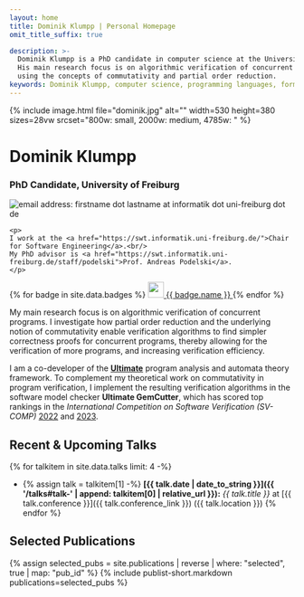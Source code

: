 ```yaml
---
layout: home
title: Dominik Klumpp | Personal Homepage
omit_title_suffix: true

description: >-
  Dominik Klumpp is a PhD candidate in computer science at the University of Freiburg, Germany.
  His main research focus is on algorithmic verification of concurrent programs,
  using the concepts of commutativity and partial order reduction.
keywords: Dominik Klumpp, computer science, programming languages, formal methods, verification, commutativity, partial order reduction
---
```


<div id="banner">
  {% include image.html file="dominik.jpg" alt="" width=530 height=380 sizes=28vw srcset="800w: small, 2000w: medium, 4785w: " %}
  <div id="main-info">
    <h1>Dominik Klumpp</h1>
    <h3>PhD Candidate, University of Freiburg</h3>
    <img alt="email address: firstname dot lastname at informatik dot uni-freiburg dot de" class="mail" src="{{ '/images/mail.png' | relative_url }}" />
    
    <p>
    I work at the <a href="https://swt.informatik.uni-freiburg.de/">Chair for Software Engineering</a>.<br/>
    My PhD advisor is <a href="https://swt.informatik.uni-freiburg.de/staff/podelski">Prof. Andreas Podelski</a>.
    </p>
  </div>
  <script type="application/ld+json">
{
  "@context": "http://schema.org/",
  "@type": "Person",

  "name": "Dominik Klumpp",
  "image": "https://dominik-klumpp.net/images/dominik.jpg",
  "jobTitle": "PhD candidate",
  "url": "https://dominik-klumpp.net",

  "affiliation" : {
    "@type": "CollegeOrUniversity",
    "@id": "https://uni-freiburg.de/",
    "name": "University of Freiburg",
    "address": "Germany"
  },
  "worksFor": {
    "@type": "ResearchOrganization",
    "name": "Chair for Software Engineering",
    "url": "https://swt.informatik.uni-freiburg.de/",
    "parentOrganization": { "@id": "https://uni-freiburg.de/" }
  },
  "colleague": {
    "@type": "Person",
    "familyName": "Podelski",
    "givenName": "Andreas",
    "jobTitle": "Professor",
    "url": "https://swt.informatik.uni-freiburg.de/staff/podelski"
  }
}
  </script>
</div>
<div id="badges">
{% for badge in site.data.badges %}
  <a class="badge" target="_blank" href="{{ badge.link }}" title="{{ badge.name }}">
    <img src="{{ '/images/' | append: badge.icon | relative_url }}" width="28" height="28" alt="" />
    <span class="badge-label">{{ badge.name }}</span>
  </a>
{% endfor %}
</div>

My main research focus is on algorithmic verification of concurrent programs.
I investigate how <span class="highlight">partial order reduction</span>
and the underlying notion of <span class="highlight">commutativity</span>
enable verification algorithms to find simpler correctness proofs for concurrent programs,
thereby allowing for the verification of more programs,
and increasing verification efficiency.

I am a co-developer of the [**Ultimate**](https://ultimate.informatik.uni-freiburg.de/) program analysis and automata theory framework.
To complement my theoretical work on commutativity in program verification, I implement the resulting verification algorithms in the software model checker **Ultimate GemCutter**,
which has scored top rankings in the _International Competition on Software Verification (SV-COMP)_ [2022](https://sv-comp.sosy-lab.org/2022/results/results-verified/) and [2023](https://sv-comp.sosy-lab.org/2023/results/results-verified/).

## Recent & Upcoming Talks

{% for talkitem in site.data.talks limit: 4 -%}
- {% assign talk = talkitem[1] -%}
  **[{{ talk.date | date_to_string }}]({{ '/talks#talk-' | append: talkitem[0] | relative_url }}):** _{{ talk.title }}_ at [{{ talk.conference }}]({{ talk.conference_link }}) ({{ talk.location }})
{% endfor %}

## Selected Publications

{% assign selected_pubs = site.publications | reverse | where: "selected", true | map: "pub_id" %}
{% include publist-short.markdown publications=selected_pubs %}
